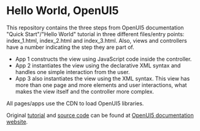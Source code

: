 # Hello World, OpenUI5 

This repository contains the three steps from OpenUI5 documentation "Quick Start"/"Hello World" tutorial in three different files/entry points: index_1.html, index_2.html and index_3.html. Also, views and controllers have a number indicating the step they are part of.

- App 1 constructs the view using JavaScript code inside the controller.
- App 2 instantiates the view using the declarative XML syntax and handles one simple interaction from the user.
- App 3 also instantiates the view using the XML syntax. This view has more than one page and more elements and user interactions, what makes the view itself and the controller more complex.

All pages/apps use the CDN to load OpenUI5 libraries.

Original [tutorial][1] and [source code][2] can be found at [OpenUI5 documentation website][3].


 [1]: https://openui5.hana.ondemand.com/#/topic/592f36fd077b45349a67dcb3efb46ab1
 [2]: https://openui5.hana.ondemand.com/#/entity/sap.m.tutorial.quickstart
 [3]: https://openui5.org/documentation/
